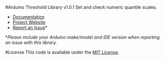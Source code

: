 #Arduino Threshold Library v1.0.1
Set and check numeric quantile scales.

* [Documentation](https://alextaujenis.github.io/RobotsBigData/compiled/docs-arduino-threshold.html)
* [Project Website](https://alextaujenis.github.io/RobotsBigData/)
* [Report an Issue](https://github.com/alextaujenis/RBD_Threshold/issues/new)*

\**Please include your Arduino make/model and IDE version when reporting an issue with this library.*

#License
This code is available under the [MIT License](http://opensource.org/licenses/mit-license.php).